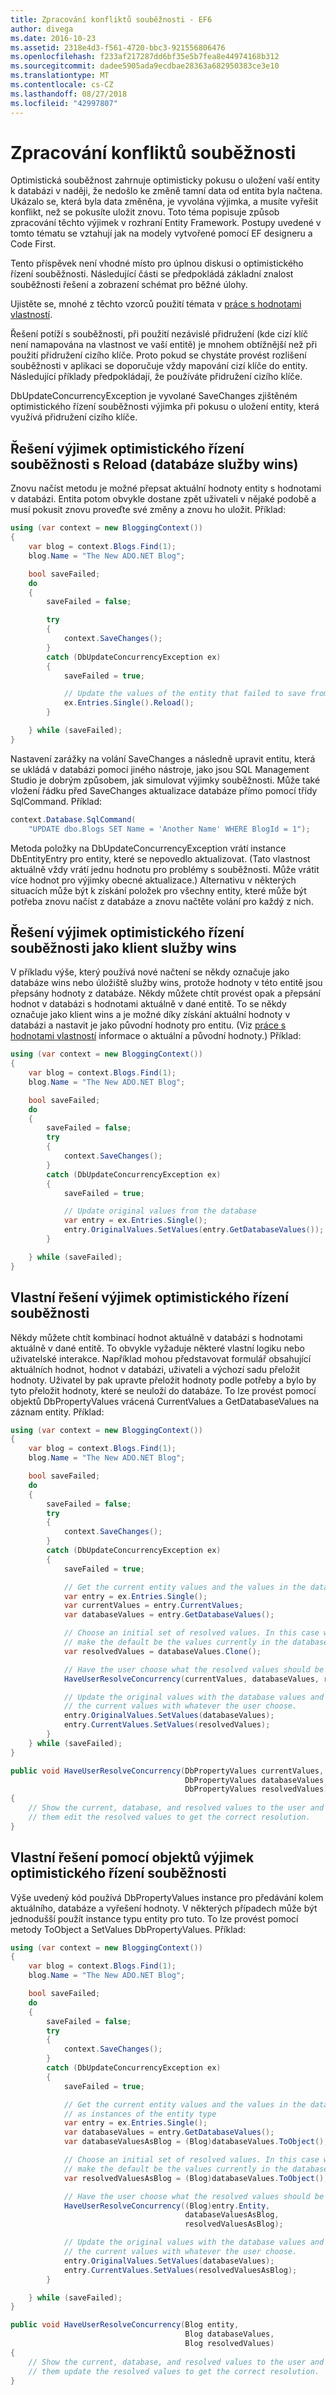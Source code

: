 ```yaml
---
title: Zpracování konfliktů souběžnosti - EF6
author: divega
ms.date: 2016-10-23
ms.assetid: 2318e4d3-f561-4720-bbc3-921556806476
ms.openlocfilehash: f233af217287dd6bf35e5b7fea8e44974168b312
ms.sourcegitcommit: dadee5905ada9ecdbae28363a682950383ce3e10
ms.translationtype: MT
ms.contentlocale: cs-CZ
ms.lasthandoff: 08/27/2018
ms.locfileid: "42997807"
---
```

# <a name="handling-concurrency-conflicts"></a>Zpracování konfliktů souběžnosti
Optimistická souběžnost zahrnuje optimisticky pokusu o uložení vaší entity k databázi v naději, že nedošlo ke změně tamní data od entita byla načtena. Ukázalo se, která byla data změněna, je vyvolána výjimka, a musíte vyřešit konflikt, než se pokusíte uložit znovu. Toto téma popisuje způsob zpracování těchto výjimek v rozhraní Entity Framework. Postupy uvedené v tomto tématu se vztahují jak na modely vytvořené pomocí EF designeru a Code First.  

Tento příspěvek není vhodné místo pro úplnou diskusi o optimistického řízení souběžnosti. Následující části se předpokládá základní znalost souběžnosti řešení a zobrazení schémat pro běžné úlohy.  

Ujistěte se, mnohé z těchto vzorců použití témata v [práce s hodnotami vlastností](~/ef6/saving/change-tracking/property-values.md).  

Řešení potíží s souběžnosti, při použití nezávislé přidružení (kde cizí klíč není namapována na vlastnost ve vaší entitě) je mnohem obtížnější než při použití přidružení cizího klíče. Proto pokud se chystáte provést rozlišení souběžnosti v aplikaci se doporučuje vždy mapování cizí klíče do entity. Následující příklady předpokládají, že používáte přidružení cizího klíče.  

DbUpdateConcurrencyException je vyvolané SaveChanges zjištěném optimistického řízení souběžnosti výjimka při pokusu o uložení entity, která využívá přidružení cizího klíče.  

## <a name="resolving-optimistic-concurrency-exceptions-with-reload-database-wins"></a>Řešení výjimek optimistického řízení souběžnosti s Reload (databáze služby wins)  

Znovu načíst metodu je možné přepsat aktuální hodnoty entity s hodnotami v databázi. Entita potom obvykle dostane zpět uživateli v nějaké podobě a musí pokusit znovu proveďte své změny a znovu ho uložit. Příklad:  

``` csharp
using (var context = new BloggingContext())
{
    var blog = context.Blogs.Find(1);
    blog.Name = "The New ADO.NET Blog";

    bool saveFailed;
    do
    {
        saveFailed = false;

        try
        {
            context.SaveChanges();
        }
        catch (DbUpdateConcurrencyException ex)
        {
            saveFailed = true;

            // Update the values of the entity that failed to save from the store
            ex.Entries.Single().Reload();
        }

    } while (saveFailed);
}
```  

Nastavení zarážky na volání SaveChanges a následně upravit entitu, která se ukládá v databázi pomocí jiného nástroje, jako jsou SQL Management Studio je dobrým způsobem, jak simulovat výjimky souběžnosti. Může také vložení řádku před SaveChanges aktualizace databáze přímo pomocí třídy SqlCommand. Příklad:  

``` csharp
context.Database.SqlCommand(
    "UPDATE dbo.Blogs SET Name = 'Another Name' WHERE BlogId = 1");
```  

Metoda položky na DbUpdateConcurrencyException vrátí instance DbEntityEntry pro entity, které se nepovedlo aktualizovat. (Tato vlastnost aktuálně vždy vrátí jednu hodnotu pro problémy s souběžnosti. Může vrátit více hodnot pro výjimky obecné aktualizace.) Alternativu v některých situacích může být k získání položek pro všechny entity, které může být potřeba znovu načíst z databáze a znovu načtěte volání pro každý z nich.  

## <a name="resolving-optimistic-concurrency-exceptions-as-client-wins"></a>Řešení výjimek optimistického řízení souběžnosti jako klient služby wins  

V příkladu výše, který používá nové načtení se někdy označuje jako databáze wins nebo úložiště služby wins, protože hodnoty v této entitě jsou přepsány hodnoty z databáze. Někdy můžete chtít provést opak a přepsání hodnot v databázi s hodnotami aktuálně v dané entitě. To se někdy označuje jako klient wins a je možné díky získání aktuální hodnoty v databázi a nastavit je jako původní hodnoty pro entitu. (Viz [práce s hodnotami vlastností](~/ef6/saving/change-tracking/property-values.md) informace o aktuální a původní hodnoty.) Příklad:  

``` csharp
using (var context = new BloggingContext())
{
    var blog = context.Blogs.Find(1);
    blog.Name = "The New ADO.NET Blog";

    bool saveFailed;
    do
    {
        saveFailed = false;
        try
        {
            context.SaveChanges();
        }
        catch (DbUpdateConcurrencyException ex)
        {
            saveFailed = true;

            // Update original values from the database
            var entry = ex.Entries.Single();
            entry.OriginalValues.SetValues(entry.GetDatabaseValues());
        }

    } while (saveFailed);
}
```  

## <a name="custom-resolution-of-optimistic-concurrency-exceptions"></a>Vlastní řešení výjimek optimistického řízení souběžnosti  

Někdy můžete chtít kombinací hodnot aktuálně v databázi s hodnotami aktuálně v dané entitě. To obvykle vyžaduje některé vlastní logiku nebo uživatelské interakce. Například mohou představovat formulář obsahující aktuálních hodnot, hodnot v databázi, uživateli a výchozí sadu přeložit hodnoty. Uživatel by pak upravte přeložit hodnoty podle potřeby a bylo by tyto přeložit hodnoty, které se neuloží do databáze. To lze provést pomocí objektů DbPropertyValues vrácená CurrentValues a GetDatabaseValues na záznam entity. Příklad:  

``` csharp
using (var context = new BloggingContext())
{
    var blog = context.Blogs.Find(1);
    blog.Name = "The New ADO.NET Blog";

    bool saveFailed;
    do
    {
        saveFailed = false;
        try
        {
            context.SaveChanges();
        }
        catch (DbUpdateConcurrencyException ex)
        {
            saveFailed = true;

            // Get the current entity values and the values in the database
            var entry = ex.Entries.Single();
            var currentValues = entry.CurrentValues;
            var databaseValues = entry.GetDatabaseValues();

            // Choose an initial set of resolved values. In this case we
            // make the default be the values currently in the database.
            var resolvedValues = databaseValues.Clone();

            // Have the user choose what the resolved values should be
            HaveUserResolveConcurrency(currentValues, databaseValues, resolvedValues);

            // Update the original values with the database values and
            // the current values with whatever the user choose.
            entry.OriginalValues.SetValues(databaseValues);
            entry.CurrentValues.SetValues(resolvedValues);
        }
    } while (saveFailed);
}

public void HaveUserResolveConcurrency(DbPropertyValues currentValues,
                                       DbPropertyValues databaseValues,
                                       DbPropertyValues resolvedValues)
{
    // Show the current, database, and resolved values to the user and have
    // them edit the resolved values to get the correct resolution.
}
```  

## <a name="custom-resolution-of-optimistic-concurrency-exceptions-using-objects"></a>Vlastní řešení pomocí objektů výjimek optimistického řízení souběžnosti  

Výše uvedený kód používá DbPropertyValues instance pro předávání kolem aktuálního, databáze a vyřešení hodnoty. V některých případech může být jednodušší použít instance typu entity pro tuto. To lze provést pomocí metody ToObject a SetValues DbPropertyValues. Příklad:  

``` csharp
using (var context = new BloggingContext())
{
    var blog = context.Blogs.Find(1);
    blog.Name = "The New ADO.NET Blog";

    bool saveFailed;
    do
    {
        saveFailed = false;
        try
        {
            context.SaveChanges();
        }
        catch (DbUpdateConcurrencyException ex)
        {
            saveFailed = true;

            // Get the current entity values and the values in the database
            // as instances of the entity type
            var entry = ex.Entries.Single();
            var databaseValues = entry.GetDatabaseValues();
            var databaseValuesAsBlog = (Blog)databaseValues.ToObject();

            // Choose an initial set of resolved values. In this case we
            // make the default be the values currently in the database.
            var resolvedValuesAsBlog = (Blog)databaseValues.ToObject();

            // Have the user choose what the resolved values should be
            HaveUserResolveConcurrency((Blog)entry.Entity,
                                       databaseValuesAsBlog,
                                       resolvedValuesAsBlog);

            // Update the original values with the database values and
            // the current values with whatever the user choose.
            entry.OriginalValues.SetValues(databaseValues);
            entry.CurrentValues.SetValues(resolvedValuesAsBlog);
        }

    } while (saveFailed);
}

public void HaveUserResolveConcurrency(Blog entity,
                                       Blog databaseValues,
                                       Blog resolvedValues)
{
    // Show the current, database, and resolved values to the user and have
    // them update the resolved values to get the correct resolution.
}
```  
